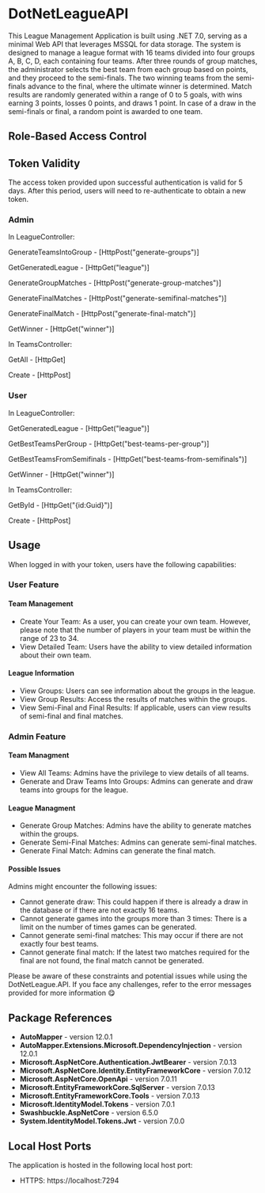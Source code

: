 # DotNetLeagueAPI

This League Management Application is built using .NET 7.0, serving as a minimal Web API that leverages MSSQL for data storage. The system is designed to manage a league format with 16 teams divided into four groups A, B, C, D, each containing four teams. After three rounds of group matches, the administrator selects the best team from each group based on points, and they proceed to the semi-finals. The two winning teams from the semi-finals advance to the final, where the ultimate winner is determined. Match results are randomly generated within a range of 0 to 5 goals, with wins earning 3 points, losses 0 points, and draws 1 point. In case of a draw in the semi-finals or final, a random point is awarded to one team.

## Role-Based Access Control

## Token Validity

The access token provided upon successful authentication is valid for 5 days. After this period, users will need to re-authenticate to obtain a new token.

### Admin

In LeagueController:

GenerateTeamsIntoGroup - [HttpPost("generate-groups")]

GetGeneratedLeague - [HttpGet("league")]

GenerateGroupMatches - [HttpPost("generate-group-matches")]

GenerateFinalMatches - [HttpPost("generate-semifinal-matches")]

GenerateFinalMatch - [HttpPost("generate-final-match")]

GetWinner - [HttpGet("winner")]

In TeamsController:

GetAll - [HttpGet]

Create - [HttpPost]

### User

In LeagueController:

GetGeneratedLeague - [HttpGet("league")]

GetBestTeamsPerGroup - [HttpGet("best-teams-per-group")]

GetBestTeamsFromSemifinals - [HttpGet("best-teams-from-semifinals")]

GetWinner - [HttpGet("winner")]

In TeamsController:

GetById - [HttpGet("{id:Guid}")]

Create - [HttpPost]


## Usage

When logged in with your token, users have the following capabilities:

### User Feature
#### Team Management
- Create Your Team: As a user, you can create your own team. However, please note that the number of players in your team must be within the range of 23 to 34.
- View Detailed Team: Users have the ability to view detailed information about their own team.

#### League Information
- View Groups: Users can see information about the groups in the league.
- View Group Results: Access the results of matches within the groups.
- View Semi-Final and Final Results: If applicable, users can view results of semi-final and final matches.


### Admin Feature
#### Team Managment
- View All Teams: Admins have the privilege to view details of all teams.
- Generate and Draw Teams Into Groups: Admins can generate and draw teams into groups for the league.

#### League Managment
- Generate Group Matches: Admins have the ability to generate matches within the groups.
- Generate Semi-Final Matches: Admins can generate semi-final matches.
- Generate Final Match: Admins can generate the final match.


#### Possible Issues
Admins might encounter the following issues:
- Cannot generate draw: This could happen if there is already a draw in the database or if there are not exactly 16 teams.
- Cannot generate games into the groups more than 3 times: There is a limit on the number of times games can be generated.
- Cannot generate semi-final matches: This may occur if there are not exactly four best teams.
- Cannot generate final match: If the latest two matches required for the final are not found, the final match cannot be generated.

Please be aware of these constraints and potential issues while using the DotNetLeague.API. If you face any challenges, refer to the error messages provided for more information 😋



## Package References

- **AutoMapper** - version 12.0.1
- **AutoMapper.Extensions.Microsoft.DependencyInjection** - version 12.0.1
- **Microsoft.AspNetCore.Authentication.JwtBearer** - version 7.0.13
- **Microsoft.AspNetCore.Identity.EntityFrameworkCore** - version 7.0.12
- **Microsoft.AspNetCore.OpenApi** - version 7.0.11
- **Microsoft.EntityFrameworkCore.SqlServer** - version 7.0.13
- **Microsoft.EntityFrameworkCore.Tools** - version 7.0.13
- **Microsoft.IdentityModel.Tokens** - version 7.0.1
- **Swashbuckle.AspNetCore** - version 6.5.0
- **System.IdentityModel.Tokens.Jwt** - version 7.0.0


## Local Host Ports

The application is hosted in the following local host port:

- HTTPS: https://localhost:7294
